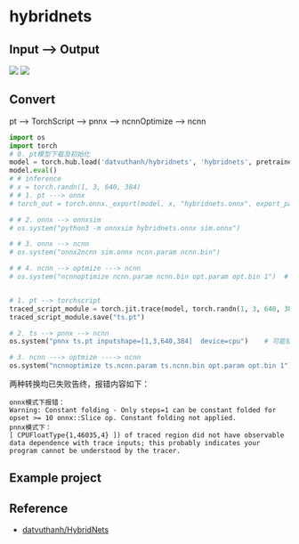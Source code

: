 # hybridnets

## Input --> Output

![](https://github.com/datvuthanh/HybridNets/raw/1aa5dd3783e3760d88e372079ec5f07907e9406e/images/hybridnets.jpg)
![](https://github.com/datvuthanh/HybridNets/raw/1aa5dd3783e3760d88e372079ec5f07907e9406e/images/full_video.gif)

## Convert 

pt --> TorchScript --> pnnx --> ncnnOptimize --> ncnn

```python
import os
import torch
# 0. pt模型下载及初始化
model = torch.hub.load('datvuthanh/hybridnets', 'hybridnets', pretrained=True)
model.eval()
# # inference
# x = torch.randn(1, 3, 640, 384)
# # 1. pt ---> onnx
# torch_out = torch.onnx._export(model, x, "hybridnets.onnx", export_params=True, opset_version=11)

# # 2. onnx --> onnxsim
# os.system("python3 -m onnxsim hybridnets.onnx sim.onnx")

# # 3. onnx --> ncnn
# os.system("onnx2ncnn sim.onnx ncnn.param ncnn.bin")

# # 4. ncnn --> optmize ---> ncnn
# os.system("ncnnoptimize ncnn.param ncnn.bin opt.param opt.bin 1")  # 数字0 代表fp32 ；1代表fp16


# 1. pt --> torchscript
traced_script_module = torch.jit.trace(model, torch.randn(1, 3, 640, 384), strict=False)
traced_script_module.save("ts.pt")

# 2. ts --> pnnx --> ncnn
os.system("pnnx ts.pt inputshape=[1,3,640,384]  device=cpu")    # 可能错误

# 3. ncnn ---> optmize ----> ncnn
os.system("ncnnoptimize ts.ncnn.param ts.ncnn.bin opt.param opt.bin 1")  # 数字0 代表fp32 ；1代表fp16
```

两种转换均已失败告终，报错内容如下：
```
onnx模式下报错：
Warning: Constant folding - Only steps=1 can be constant folded for opset >= 10 onnx::Slice op. Constant folding not applied.
pnnx模式下：
[ CPUFloatType{1,46035,4} ]) of traced region did not have observable data dependence with trace inputs; this probably indicates your program cannot be understood by the tracer.
```

## Example project

  
## Reference

- [datvuthanh/HybridNets](https://github.com/datvuthanh/HybridNets)


